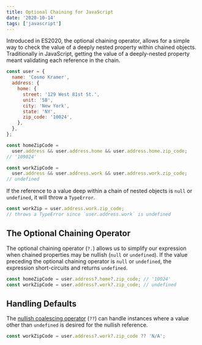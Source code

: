 ```yaml
---
title: Optional Chaining for JavaScript
date: '2020-10-14'
tags: ['javascript']
---
```


Introduced in ES2020, the optional chaining operator, allows for a simple way to check the value of a deeply nested property within chained objects. Traditionally in JavaScript, getting the value of a deeply-nested property meant validating each reference in the chain.

```javascript
const user = {
  name: 'Cosmo Kramer',
  address: {
    home: {
      street: '129 West 81st St.',
      unit: '5B',
      city: 'New York',
      state: 'NY',
      zip_code: '10024',
    },
  },
};

const homeZipCode =
  user.address && user.address.home && user.address.home.zip_code;
// '109024'

const workZipCode =
  user.address && user.address.work && user.address.work.zip_code;
// undefined
```

If the reference to a value deep within a chain of nested objects is `null` or `undefined`, it will throw a `TypeError`.

```javascript
const workZip = user.address.work.zip_code;
// throws a TypeError since `user.address.work` is undefined
```

## The Optional Chaining Operator

The optional chaining operator (`?.`) allows us to simplify our expression when chained properties may be nullish (`null` or `undefined`). If the value preceding the optional chaining operator is `null` or `undefined`, the expression short-circuits and returns `undefined`.

```javascript
const homeZipCode = user.address?.home?.zip_code; // '10024'
const workZipCode = user.address?.work?.zip_code; // undefined
```

## Handling Defaults

The [nullish coalescing operator](/nullish-coalescing) (`??`) can handle instances where a value other than `undefined` is desired for the nullish reference.

```javascript
const workZipCode = user.address?.work?.zip_code ?? 'N/A';
```
